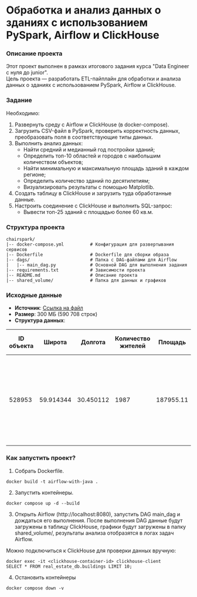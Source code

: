 # Обработка и анализ данных о зданиях с использованием PySpark, Airflow и ClickHouse
### Описание проекта  
Этот проект выполнен в рамках итогового задания курса "Data Engineer с нуля до junior".  
Цель проекта — разработать ETL-пайплайн для обработки и анализа данных о зданиях с использованием PySpark, Airflow и ClickHouse. 
### Задание
Необходимо:  
1. Развернуть среду с Airflow и ClickHouse (в docker-compose).  
2. Загрузить CSV-файл в PySpark, проверить корректность данных, преобразовать поля в соответствующие типы данных.  
3. Выполнить анализ данных:  
   - Найти средний и медианный год постройки зданий;
   - Определить топ-10 областей и городов с наибольшим количеством объектов;
   - Найти минимальную и максимальную площадь зданий в каждом регионе;
   - Определить количество зданий по десятилетиям;
   - Визуализировать результаты с помощью Matplotlib.
4. Создать таблицу в ClickHouse и загрузить туда обработанные данные.  
5. Настроить соединение с ClickHouse и выполнить SQL-запрос:  
   - Вывести топ-25 зданий с площадью более 60 кв.м.
### Структура проекта
```
chairspark/
|-- docker-compose.yml          # Конфигурация для развертывания сервисов
|-- Dockerfile                  # Dockerfile для сборки образа
|-- dags/                       # Папка с DAG-файлами для Airflow
|   |-- main_dag.py             # Основной DAG для выполнения задания
|-- requirements.txt            # Зависимости проекта
|-- README.md                   # Описание проекта
|-- shared_volume/              # Папка для данных и графиков
```
### Исходные данные
- **Источник**: [Ссылка на файл](https://disk.yandex.ru/d/bhf2M8C557AFVw)
- **Размер**: 300 МБ (590 708 строк)
- **Структура данных**:

|ID объекта|  Широта | Долгота |Количество жителей| Площадь |     Регион    |Населенный пункт|        Адрес        |               Полный адрес              | ID коммунальной службы |                                                  Описание объекта                                                     |Год постройки| 
|----------|---------|---------|------------------|---------|---------------|----------------|---------------------|-----------------------------------------|------------------------|-----------------------------------------------------------------------------------------------------------------------|-------------|
|  528953  |59.914344|30.450112|       1987       |187955.11|Санкт-Петербург| Санкт-Петербург|ул. Коллонтай, д. 5/1|г. Санкт-Петербург, ул. Коллонтай, д. 5/1|          29159         |Жилой дом в Санкт-Петербурге, по адресу ул. Коллонтай, д. 5/1, 2012 года постройки, под управлением УК «Аврора-Восток».|    2012     |


### Как запустить проект?

1. Собрать Dockerfile.
```
docker build -t airflow-with-java .
```

2. Запустить контейнеры.
```
docker compose up -d --build
```

3. Открыть Airflow (http://localhost:8080), запустить DAG main_dag и дождаться его выполнения.
После выполнения DAG данные будут загружены в таблицу ClickHouse, графики будут загружены в папку shared_volume/, результаты анализа отобразятся в логах задач Airflow.

Можно подключиться к ClickHouse для проверки данных вручную:
```
docker exec -it <clickhouse-container-id> clickhouse-client
SELECT * FROM real_estate_db.buildings LIMIT 10;
```

4. Остановить контейнеры
```
docker compose down -v
```
